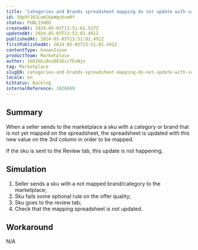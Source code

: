 ```yaml
---
title: 'Categories and Brands spreadsheet mapping do not update with values from Review Skus Tab'
id: 50p9fJ63Loml6pWqcKxm9Y
status: PUBLISHED
createdAt: 2024-05-03T13:51:01.537Z
updatedAt: 2024-05-03T13:51:02.491Z
publishedAt: 2024-05-03T13:51:02.491Z
firstPublishedAt: 2024-05-03T13:51:02.491Z
contentType: knownIssue
productTeam: Marketplace
author: 2mXZkbi0oi061KicTExNjo
tag: Marketplace
slugEN: categories-and-brands-spreadsheet-mapping-do-not-update-with-values-from-review-skus-tab
locale: en
kiStatus: Backlog
internalReference: 1026699
---
```


## Summary


When a seller sends to the marketplace a sku with a category or brand that is not yet mapped on the spreadsheet, the spreadsheet is updated with this new value on the 3rd column in order to be mapped.

If the sku is sent to the Review tab, this update is not happening.


##

## Simulation



1. Seller sends a sku with a not mapped brand/category to the marketplace;
2. Sku fails some optional rule on the offer quality;
3. Sku goes to the review tab;
4. Check that the mapping spreadsheet is not updated.


##

## Workaround


N/A





